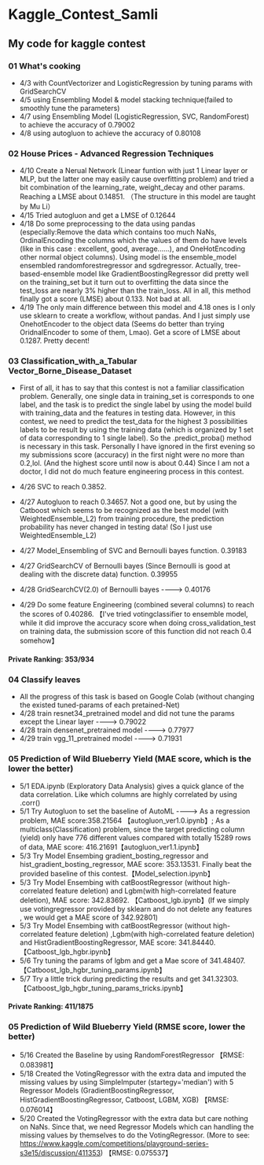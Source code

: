 # Kaggle_Contest_Samli

## My code for kaggle contest
### 01 What's cooking
  - 4/3 with CountVectorizer and LogisticRegression by tuning params with GridSearchCV
  - 4/5 using Ensembling Model & model stacking technique(failed to smoothly tune the parameters)
  - 4/7 using Ensembling Model (LogisticRegression, SVC, RandomForest) to achieve the accuracy of 0.79002
  - 4/8 using autogluon to achieve the accuracy of 0.80108

### 02 House Prices - Advanced Regression Techniques
  - 4/10 Create a Nerual Network (Linear funtion with just 1 Linear layer or MLP, but the latter one may easily cause overfitting problem) and tried a bit combination of the learning_rate, weight_decay and other params. Reaching a LMSE about 0.14851. （The structure in this model are taught by Mu Li）
  - 4/15 Tried autogluon and get a LMSE of 0.12644 
  - 4/18 Do some preprocessing to the data using pandas (especially:Remove the data which contains too much NaNs, OrdinalEncoding the columns which the values of them do have levels (like in this case : excellent, good, average......), and OneHotEncoding other normal object columns). Using model is the ensemble_model ensembled randomforestregressor and sgdregressor. Actually, tree-based-ensemble model like GradientBoostingRegressor did pretty well on the training_set but it turn out to overfitting the data since the test_loss are nearly 3% higher than the train_loss. All in all, this method finally got a score (LMSE) about 0.133. Not bad at all.
  - 4/19 The only main difference between this model and 4.18 ones is I only use sklearn to create a workflow, without pandas. And I just simply use OnehotEncoder to the object data (Seems do better than trying OridnalEncoder to some of them, Lmao). Get a score of LMSE about 0.1287. Pretty decent! 

### 03 Classification_with_a_Tabular Vector_Borne_Disease_Dataset

  - First of all, it has to say that this contest is not a familiar classification problem. Generally, one single data in training_set is corresponds to one label, and the task is to predict the single label by using the model build with training_data and the features in testing data. However, in this contest, we need to predict the test_data for the highest 3 possibilities labels to be result by using the training data (which is organized by 1 set of data corresponding to 1 single label). So the .predict_proba() method is necessary in this task. Personally I have ignored in the first evening so my submissions score (accuracy) in the first night were no more than 0.2,lol. (And the highest score until now is about 0.44) Since I am not a doctor, I did not do much feature engineering process in this contest.

  - 4/26 SVC to reach 0.3852.
  - 4/27 Autogluon to reach 0.34657. Not a good one, but by using the Catboost which seems to be recognized as the best model (with WeightedEnsemble_L2) from training procedure, the prediction probability has never changed in testing data! (So I just use WeightedEnsemble_L2)
  - 4/27 Model_Ensembling of SVC and Bernoulli bayes function. 0.39183 
  - 4/27 GridSearchCV of Bernoulli bayes (Since Bernoulli is good at dealing with the discrete data) function. 0.39955
  - 4/28 GridSearchCV(2.0) of Bernoulli bayes ----> 0.40176
  - 4/29 Do some feature Engineering (combined several columns) to reach the scores of 0.40286. 【I've tried votingclassifier to ensemble model, while it did improve the accuracy score when doing cross_validation_test on training data, the submission score of this function did not reach 0.4 somehow】
  #### Private Ranking: 353/934

### 04 Classify leaves
  - All the progress of this task is based on Google Colab (without changing the existed tuned-params of each pretained-Net)
  - 4/28 train resnet34_pretrained model and did not tune the params except the Linear layer ----> 0.79022
  - 4/28 train densenet_pretrained model ----> 0.77977
  - 4/29 train vgg_11_pretrained model ----> 0.71931
  
### 05 Prediction of Wild Blueberry Yield (MAE score, which is the lower the better)
  - 5/1 EDA.ipynb (Exploratory Data Analysis) gives a quick glance of the data correlation. Like which columns are highly correlated by using .corr()
  - 5/1 Try Autogluon to set the baseline of AutoML ----> As a regression problem, MAE score:358.21564 【autogluon_ver1.0.ipynb】; As a multiclass(Classification) problem, since the target predicting column (yield) only have 776 different values compared with totally 15289 rows of data, MAE score: 416.21691【autogluon_ver1.1.ipynb】
  - 5/3 Try Model Ensembing gradient_bosting_regressor and hist_gradient_bosting_regressor, MAE score: 353.13531. Finally beat the provided baseline of this contest.【Model_selection.ipynb】
  - 5/3 Try Model Ensembing with catBoostRegressor (without high-correlated feature deletion) and Lgbm(with high-correlated feature deletion), MAE score: 342.83692. 【Catboost_lgb.ipynb】(If we simply use votingregressor provided by sklearn and do not delete any features , we would get a MAE score of 342.92801)
   - 5/3 Try Model Ensembing with catBoostRegressor (without high-correlated feature deletion) ,Lgbm(with high-correlated feature deletion) and HistGradientBoostingRegressor, MAE score: 341.84440. 【Catboost_lgb_hgbr.ipynb】
   - 5/6 Try tuning the params of lgbm and get a Mae score of 341.48407.【Catboost_lgb_hgbr_tuning_params.ipynb】
   - 5/7 Try a little trick during predicting the results and get 341.32303.【Catboost_lgb_hgbr_tuning_params_tricks.ipynb】
  #### Private Ranking: 411/1875

### 05 Prediction of Wild Blueberry Yield (RMSE score, lower the better)
  - 5/16 Created the Baseline by using RandomForestRegressor 【RMSE: 0.083981】
  - 5/18 Created the VotingRegressor with the extra data and imputed the missing values by using SimpleImputer (startegy='median') with 5 Regressor Models (GradientBoostingRegressor, HistGradientBoostingRegressor, Catboost, LGBM, XGB) 【RMSE: 0.076014】
  - 5/20 Created the VotingRegressor with the extra data but care nothing on NaNs. Since that, we need Regressor Models which can handling the missing values by themselves to do the VotingRegressor. (More to see: https://www.kaggle.com/competitions/playground-series-s3e15/discussion/411353) 【RMSE: 0.075537】
